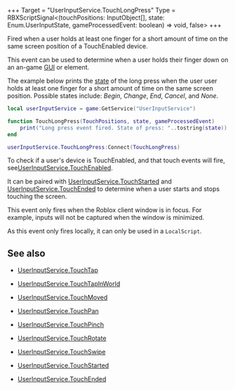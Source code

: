 +++
Target = "UserInputService.TouchLongPress"
Type = RBXScriptSignal<(touchPositions: InputObject[], state: Enum.UserInputState, gameProcessedEvent: boolean) => void, false>
+++

Fired when a user holds at least one finger for a short amount of time on the same screen position of a TouchEnabled device.This event can be used to determine when a user holds their finger down on an an-game [GUI](https://developer.roblox.com/api-reference/class/GuiObject) or element.The example below prints the [state](https://developer.roblox.com/search#stq=UserInputState) of the long press when the user user holds at least one finger for a short amount of time on the same screen position. Possible states include: *Begin*, *Change*, *End*, *Cancel*, and *None*.```lualocal userInputService = game:GetService("UserInputService")function TouchLongPress(TouchPositions, state, gameProcessedEvent)	print("Long press event fired. State of press: "..tostring(state))enduserInputService.TouchLongPress:Connect(TouchLongPress)```To check if a user's device is TouchEnabled, and that touch events will fire, see[UserInputService.TouchEnabled](https://developer.roblox.com/api-reference/property/UserInputService/TouchEnabled).It can be paired with [UserInputService.TouchStarted](https://developer.roblox.com/api-reference/event/UserInputService/TouchStarted) and [UserInputService.TouchEnded](https://developer.roblox.com/api-reference/event/UserInputService/TouchEnded) to determine when a user starts and stops touching the screen.This event only fires when the Roblox client window is in focus. For example, inputs will not be captured when the window is minimized.As this event only fires locally, it can only be used in a `LocalScript`.## See also - [UserInputService.TouchTap](https://developer.roblox.com/api-reference/event/UserInputService/TouchTap) - [UserInputService.TouchTapInWorld](https://developer.roblox.com/api-reference/event/UserInputService/TouchTapInWorld) - [UserInputService.TouchMoved](https://developer.roblox.com/api-reference/event/UserInputService/TouchMoved) - [UserInputService.TouchPan](https://developer.roblox.com/api-reference/event/UserInputService/TouchPan) - [UserInputService.TouchPinch](https://developer.roblox.com/api-reference/event/UserInputService/TouchPinch) - [UserInputService.TouchRotate](https://developer.roblox.com/api-reference/event/UserInputService/TouchRotate) - [UserInputService.TouchSwipe](https://developer.roblox.com/api-reference/event/UserInputService/TouchSwipe) - [UserInputService.TouchStarted](https://developer.roblox.com/api-reference/event/UserInputService/TouchStarted) - [UserInputService.TouchEnded](https://developer.roblox.com/api-reference/event/UserInputService/TouchEnded)
